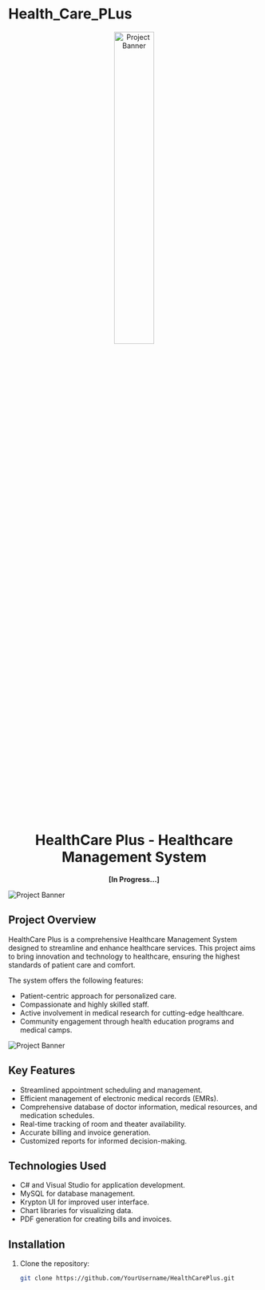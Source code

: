# Health_Care_PLus
<div align="center">
    <img src="Your-Project-Logo.png" alt="Project Banner" width="40%">
</div>
  
<div align="center">
    <h1>HealthCare Plus - Healthcare Management System</h1>
</div>

<p align="center"><b>[In Progress...]</b></p>

<img src="Resources/Readme1.png" alt="Project Banner">

## Project Overview

HealthCare Plus is a comprehensive Healthcare Management System designed to streamline and enhance healthcare services. This project aims to bring innovation and technology to healthcare, ensuring the highest standards of patient care and comfort.

The system offers the following features:

- Patient-centric approach for personalized care.
- Compassionate and highly skilled staff.
- Active involvement in medical research for cutting-edge healthcare.
- Community engagement through health education programs and medical camps.

<img src="Resources/Readme2.png" alt="Project Banner">

## Key Features

- Streamlined appointment scheduling and management.
- Efficient management of electronic medical records (EMRs).
- Comprehensive database of doctor information, medical resources, and medication schedules.
- Real-time tracking of room and theater availability.
- Accurate billing and invoice generation.
- Customized reports for informed decision-making.

## Technologies Used

- C# and Visual Studio for application development.
- MySQL for database management.
- Krypton UI for improved user interface.
- Chart libraries for visualizing data.
- PDF generation for creating bills and invoices.

## Installation

1. Clone the repository:

   ```sh
   git clone https://github.com/YourUsername/HealthCarePlus.git
